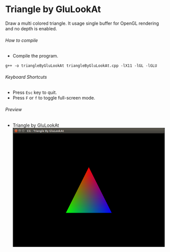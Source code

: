 # Triangle by GluLookAt

Draw a multi colored triangle. It usage single buffer for OpenGL rendering and no depth is enabled.

###### How to compile

-   Compile the program.

```
g++ -o triangleByGluLookAt triangleByGluLookAt.cpp -lX11 -lGL -lGLU
```

###### Keyboard Shortcuts

-   Press `Esc` key to quit.
-   Press `F` or `f` to toggle full-screen mode.

###### Preview

-   Triangle by GluLookAt
    ![triangleByGluLookAt][trianglebyglulookat-image]

[//]: # "Image declaration"
[trianglebyglulookat-image]: ./preview/triangleByGluLookAt.png "Triangle by GluLookAt"
